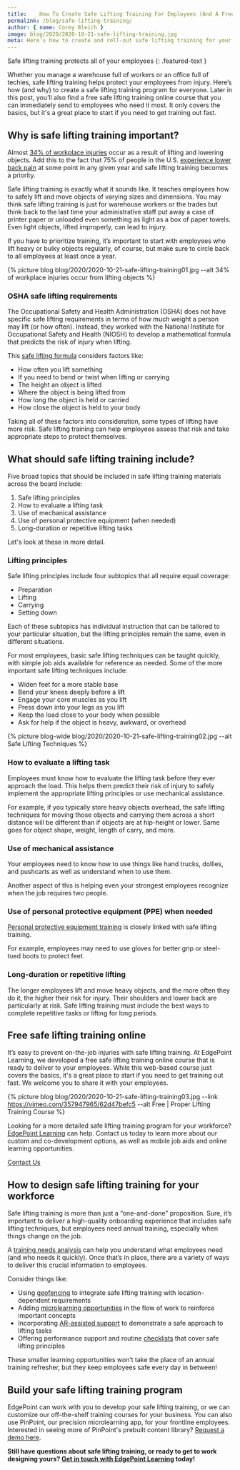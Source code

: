 ```yaml
---
title:    How To Create Safe Lifting Training For Employees (And A Free Course!)
permalink: /blog/safe-lifting-training/
author: { name: Corey Bleich }
image: blog/2020/2020-10-21-safe-lifting-training.jpg
meta: Here’s how to create and roll-out safe lifting training for your employees, along with a free safe lifting training online course that covers the basics.
---
```


Safe lifting training protects all of your employees
{: .featured-text }

Whether you manage a warehouse full of workers or an office full of techies, safe lifting training helps protect your employees from injury. Here’s how (and why) to create a safe lifting training program for everyone. Later in this post, you’ll also find a free safe lifting training online course that you can immediately send to employees who need it most. It only covers the basics, but it's a great place to start if you need to get training out fast. 

## Why is safe lifting training important? 

Almost [34% of workplace injuries](https://www.bls.gov/news.release/pdf/osh.pdf) occur as a result of lifting and lowering objects. Add this to the fact that 75% of people in the U.S. [experience lower back pain](https://www.statista.com/statistics/684621/adults-prone-to-back-pain-frequency-us/) at some point in any given year and safe lifting training becomes a priority.

Safe lifting training is exactly what it sounds like. It teaches employees how to safely lift and move objects of varying sizes and dimensions. You may think safe lifting training is just for warehouse workers or the trades but think back to the last time your administrative staff put away a case of printer paper or unloaded even something as light as a box of paper towels. Even light objects, lifted improperly, can lead to injury.

If you have to prioritize training, it’s important to start with employees who lift heavy or bulky objects regularly, of course, but make sure to circle back to all employees at least once a year.

{% picture blog blog/2020/2020-10-21-safe-lifting-training01.jpg --alt 34% of workplace injuries occur from lifting objects %}

### OSHA safe lifting requirements

The Occupational Safety and Health Administration (OSHA) does not have specific safe lifting requirements in terms of how much weight a person may lift (or how often). Instead, they worked with the National Institute for Occupational Safety and Health (NIOSH) to develop a mathematical formula that predicts the risk of injury when lifting. 

This [safe lifting formula](https://www.osha.gov/SLTC/etools/poultry/additional_material/niosh.html) considers factors like:

* How often you lift something
* If you need to bend or twist when lifting or carrying
* The height an object is lifted
* Where the object is being lifted from
* How long the object is held or carried
* How close the object is held to your body

Taking all of these factors into consideration, some types of lifting have more risk. Safe lifting training can help employees assess that risk and take appropriate steps to protect themselves.

## What should safe lifting training include? 

Five broad topics that should be included in safe lifting training materials across the board include:

1. Safe lifting principles
2. How to evaluate a lifting task
3. Use of mechanical assistance
4. Use of personal protective equipment (when needed)
5. Long-duration or repetitive lifting tasks

Let's look at these in more detail. 

### Lifting principles

Safe lifting principles include four subtopics that all require equal coverage: 

* Preparation
* Lifting
* Carrying
* Setting down

Each of these subtopics has individual instruction that can be tailored to your particular situation, but the lifting principles remain the same, even in different situations.

For most employees, basic safe lifting techniques can be taught quickly, with simple job aids available for reference as needed. Some of the more important safe lifting techniques include:

* Widen feet for a more stable base
* Bend your knees deeply before a lift
* Engage your core muscles as you lift
* Press down into your legs as you lift
* Keep the load close to your body when possible
* Ask for help if the object is heavy, awkward, or overhead

{% picture blog-wide blog/2020/2020-10-21-safe-lifting-training02.jpg --alt Safe Lifting Techniques %}

### How to evaluate a lifting task

Employees must know how to evaluate the lifting task before they ever approach the load. This helps them predict their risk of injury to safely implement the appropriate lifting principles or use mechanical assistance.

For example, if you typically store heavy objects overhead, the safe lifting techniques for moving those objects and carrying them across a short distance will be different than if objects are at hip-height or lower. Same goes for object shape, weight, length of carry, and more. 

### Use of mechanical assistance

Your employees need to know how to use things like hand trucks, dollies, and pushcarts as well as understand when to use them. 

Another aspect of this is helping even your strongest employees recognize when the job requires two people.

### Use of personal protective equipment (PPE) when needed

[Personal protective equipment training](/blog/ppe-training/) is closely linked with safe lifting training. 

For example, employees may need to use gloves for better grip or steel-toed boots to protect feet.

### Long-duration or repetitive lifting

The longer employees lift and move heavy objects, and the more often they do it, the higher their risk for injury. Their shoulders and lower back are particularly at risk. 
Safe lifting training must include the best ways to complete repetitive tasks or lifting for long periods.

## Free safe lifting training online 

It’s easy to prevent on-the-job injuries with safe lifting training. At EdgePoint Learning, we developed a free safe lifting training online course that is ready to deliver to your employees. While this web-based course just covers the basics, it's a great place to start if you need to get training out fast. We welcome you to share it with your employees. 

{% picture blog blog/2020/2020-10-21-safe-lifting-training03.jpg --link https://vimeo.com/357947965/62d47befc5 --alt Free | Proper Lifting Training Course %}

Looking for a more detailed safe lifting training program for your workforce? [EdgePoint Learning](https://www.edgepointlearning.com/) can help. Contact us today to learn more about our custom and co-development options, as well as mobile job aids and online learning opportunities. 

[Contact Us](/contact/)

## How to design safe lifting training for your workforce  

Safe lifting training is more than just a “one-and-done” proposition. Sure, it’s important to deliver a high-quality onboarding experience that includes safe lifting techniques, but employees need annual training, especially when things change on the job. 

A [training needs analysis](/blog/training-needs-analysis/) can help you understand what employees need (and who needs it quickly). Once that’s in place, there are a variety of ways to deliver this crucial information to employees.

Consider things like:

* Using [geofencing](/blog/geofencing/) to integrate safe lifting training with location-dependent requirements
* Adding [microlearning opportunities](https://www.pinpointworkforce.com/post/microlearing-in-the-flow-of-work) in the flow of work to reinforce important concepts
* Incorporating [AR-assisted support](https://www.pinpointworkforce.com/post/new-feature-image-recognition) to demonstrate a safe approach to lifting tasks
* Offering performance support and routine [checklists](https://www.pinpointworkforce.com/post/feature-spotlight-checklists) that cover safe lifting principles

These smaller learning opportunities won’t take the place of an annual training refresher, but they keep employees safe every day in between!

## Build your safe lifting training program 

EdgePoint can work with you to develop your safe lifting training, or we can customize our off-the-shelf training courses for your business. You can also use PinPoint, our precision microlearning app, for your frontline employees. Interested in seeing more of PinPoint's prebuilt content library? [Request a demo here](https://www.pinpointworkforce.com/content). 

**Still have questions about safe lifting training, or ready to get to work designing yours? [Get in touch with EdgePoint Learning](/contact/) today!**
